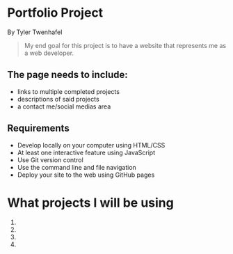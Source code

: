 # Portfolio Project #
By Tyler Twenhafel

> My end goal for this project is to have a website that represents me as a web developer.

## The page needs to include: ##

- links to multiple completed projects
- descriptions of said projects
- a contact me/social medias area

## Requirements ##

- Develop locally on your computer using HTML/CSS
- At least one interactive feature using JavaScript
- Use Git version control
- Use the command line and file navigation
- Deploy your site to the web using GitHub pages

# What projects I will be using #

1. 
2. 
3. 
4. 